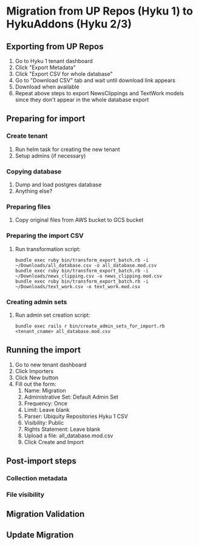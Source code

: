 # Migration from UP Repos (Hyku 1) to HykuAddons (Hyku 2/3)
## Exporting from UP Repos
1. Go to Hyku 1 tenant dashboard
2. Click "Export Metadata"
3. Click "Export CSV for whole database"
4. Go to "Download CSV" tab and wait until download link appears
5. Download when available
6. Repeat above steps to export NewsClippings and TextWork models since they don't appear in the whole database export
## Preparing for import
### Create tenant
1. Run helm task for creating the new tenant
2. Setup admins (if necessary)
### Copying database
1. Dump and load postgres database
2. Anything else?
### Preparing files
1. Copy original files from AWS bucket to GCS bucket
### Preparing the import CSV
1. Run transformation script:
   ```
   bundle exec ruby bin/transform_export_batch.rb -i ~/Downloads/all_database.csv -o all_database.mod.csv
   bundle exec ruby bin/transform_export_batch.rb -i ~/Downloads/news_clipping.csv -o news_clipping.mod.csv
   bundle exec ruby bin/transform_export_batch.rb -i ~/Downloads/text_work.csv -o text_work.mod.csv
   ```
### Creating admin sets
1. Run admin set creation script:
   ```
   bundle exec rails r bin/create_admin_sets_for_import.rb <tenant_cname> all_database.mod.csv
   ```
## Running the import
1. Go to new tenant dashboard
2. Click Importers
3. Click New button
4. Fill out the form:
   1. Name: Migration
   2. Administrative Set: Default Admin Set
   3. Frequency: Once
   4. Limit: Leave blank
   5. Parser: Ubiquity Repositories Hyku 1 CSV
   6. Visibility: Public
   7. Rights Statement: Leave blank
   8. Upload a file: all_database.mod.csv
   9. Click Create and Import
## Post-import steps
### Collection metadata
### File visibility
## Migration Validation
## Update Migration 

